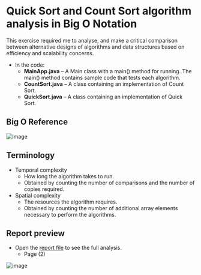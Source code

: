 # Quick Sort and Count Sort algorithm analysis in Big O Notation
This exercise required me to analyse, and make a critical comparison between alternative designs of algorithms and data structures based on efficiency and scalability concerns.

- In the code:
  - **MainApp.java** – A Main class with a main() method for running. The main() method contains sample code that tests each algorithm.
  - **CountSort.java** – A class containing an implementation of Count Sort.
  - **QuickSort.java** – A class containing an implementation of Quick Sort.

## Big O Reference
![image](https://user-images.githubusercontent.com/64712227/161385171-46ae1c79-666a-4587-ba8b-7d8a0ff8f3ac.png)

## Terminology
- Temporal complexity
  - How long the algorithm takes to run.
  - Obtained by counting the number of comparisons and the number of copies required.
- Spatial complexity
  - The resources the algorithm requires.
  - Obtained by counting the number of additional array elements necessary to perform the algorithms.

## Report preview
- Open the [report file](https://github.com/FrancescoCoding/Quick-and-Count-sort-algorithm-analysis/blob/main/Report/Algorithm_Analysis_Report_and_results.pptx) to see the full analysis.  
  - Page (2)

![image](https://user-images.githubusercontent.com/64712227/161385251-fb5401c3-12a0-45ab-9da0-d53c195fd6c1.png)
